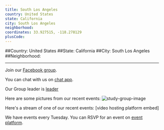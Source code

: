 ```yaml
---
title: South Los Angeles
country: United States
state: California
city: South Los Angeles
neighborhood: 
coordinates: 33.927515, -118.278129
plusCode:
---
```


##Country: United States
##State: California
##City: South Los Angeles
##Neighborhood: 
*****
Join our [Facebook group](https://www.facebook.com/groups/freecodecampsola).

You can chat with us on [chat app]().

Our Group leader is [leader]()

Here are some pictures from our recent events:
![study-group-image]()

Here's a stream of one of our recent events:
[video hosting platform embed]

We have events every Tuesday. You can RSVP for an event on [event platform]().
